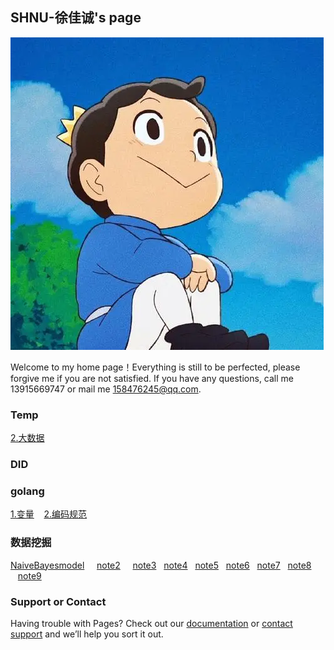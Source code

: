 ## SHNU-徐佳诚's page
![alt 波吉](./Picture1.webp)  

Welcome to my home page！Everything is still to be perfected, please forgive me if you are not satisfied. If you have any questions, call me 13915669747 or mail me 158476245@qq.com.
### Temp  
[2.大数据](./大数据分布式式存储.rar)

### DID
  
  
### golang
[1.变量](./变量.md)  &nbsp;&nbsp;&nbsp;[2.编码规范](./编码规范.md)




### 数据挖掘

[NaiveBayesmodel](./NaiveBayesmodel.md)&nbsp;&nbsp; &nbsp;&nbsp;[note2](./note2.md)&nbsp;&nbsp; &nbsp;&nbsp;[note3](./note3.md) &nbsp;&nbsp;[note4](./note4.md)&nbsp;&nbsp;&nbsp;[note5](./note5.md)&nbsp;&nbsp;&nbsp;[note6](./note6.md)&nbsp;&nbsp;&nbsp;[note7](./note7.md)&nbsp;&nbsp;&nbsp;[note8](./note8.md)
&nbsp;&nbsp;&nbsp;[note9](./note9.md)



### Support or Contact

Having trouble with Pages? Check out our [documentation](https://docs.github.com/categories/github-pages-basics/) or [contact support](https://support.github.com/contact) and we’ll help you sort it out.
